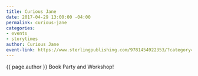 ```yaml
---
title: Curious Jane
date: 2017-04-29 13:00:00 -04:00
permalink: curious-jane
categories:
- events
- storytimes
author: Curious Jane
event-link: https://www.sterlingpublishing.com/9781454922353/?category=
---
```


{{ page.author }} Book Party and Workshop!
